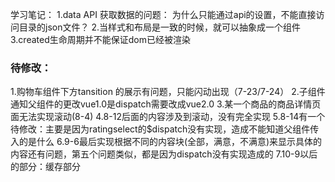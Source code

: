学习笔记：
1.data API 获取数据的问题： 为什么只能通过api的设置，不能直接访问目录的json文件？
2.当样式和布局是一致的时候，就可以抽象成一个组件
3.created生命周期并不能保证dom已经被渲染

### 待修改：
1.购物车组件下方tansition 的展示有问题，只能闪动出现（7-23/7-24）
2.子组件通知父组件的更改vue1.0是dispatch需要改成vue2.0
3.某一个商品的商品详情页面无法实现滚动(8-4)
4.8-12后面的内容涉及到滚动，没有完全实现
5.8-14有一个待修改：主要是因为ratingselect的$dispatch没有实现，造成不能知道父组件传入的是什么
6.9-6最后实现根据不同的内容块(全部，满意，不满意)来显示具体的内容还有问题，第五个问题类似，都是因为dispatch没有实现造成的
7.10-9以后的部分：缓存部分
